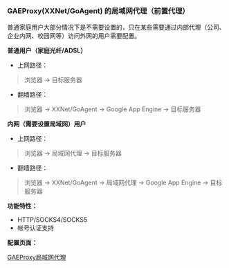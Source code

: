 ### GAEProxy(XXNet/GoAgent) 的局域网代理（前置代理）

普通家庭用户大部分情况下是不需要设置的，只在某些需要通过内部代理（公司、企业内网、校园网等）访问外网的用户需要配置。



**普通用户（家庭光纤/ADSL）**

* 上网路径：
> 浏览器 -> 目标服务器

* 翻墙路径：
> 浏览器 -> XXNet/GoAgent -> Google App Engine -> 目标服务器


**内网（需要设置局域网）用户**

* 上网路径：
> 浏览器 -> 局域网代理 -> 目标服务器

* 翻墙路径：
> 浏览器 -> XXNet/GoAgent -> 局域网代理 -> Google App Engine -> 目标服务器


**功能特性：**

* HTTP/SOCKS4/SOCKS5
* 帐号认证支持

**配置页面：**

[GAEProxy局域网代理](http://127.0.0.1:8085/?module=gae_proxy&menu=config)